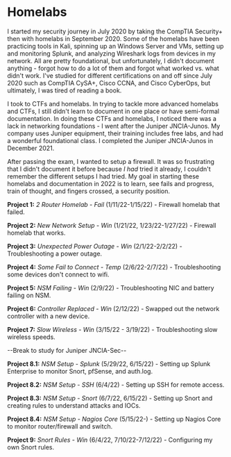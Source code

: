 # Homelabs

I started my security journey in July 2020 by taking the CompTIA Security+ then with homelabs in September 2020. Some of the homelabs have been practicing tools in Kali, spinning up an Windows Server and VMs, setting up and monitoring Splunk, and  analyzing Wireshark logs from devices in my network. All are pretty foundational, but unfortunately, I didn't document anything - forgot how to do a lot of them and forgot what worked vs. what didn't work. I've studied for different certifications on and off since July 2020 such as CompTIA CySA+, Cisco CCNA, and Cisco CyberOps, but ultimately, I was tired of reading a book. 

I took to CTFs and homelabs. In trying to tackle more advanced homelabs and CTFs, I still didn't learn to document in one place or have semi-formal documentation. In doing these CTFs and homelabs, I noticed there was a lack in networking foundations - I went after the Juniper JNCIA-Junos. My company uses Juniper equipment, their training includes free labs, and had a wonderful foundational class. I completed the Juniper JNCIA-Junos in December 2021. 

After passing the exam, I wanted to setup a firewall. It was so frustrating that I didn't document it before because _I had_ tried it already, I couldn't remember the different setups I had tried. My goal in starting these homelabs and documentation in 2022 is to learn, see fails and progress, train of thought, and fingers crossed, a security position. 
 
**Project 1:** *2 Router Homelab - Fail* (1/11/22-1/15/22) - Firewall homelab that failed. 
 
**Project 2:** *New Network Setup - Win* (1/21/22, 1/23/22-1/27/22) - Firewall homelab that works. 

**Project 3:** *Unexpected Power Outage - Win* (2/1/22-2/2/22) - Troubleshooting a power outage. 

**Project 4:** *Some Fail to Connect - Temp* (2/6/22-2/7/22) - Troubleshooting some devices don't connect to wifi.

**Project 5:** *NSM Failing - Win* (2/9/22) - Troubleshooting NIC and battery failing on NSM.

**Project 6:** *Controller Replaced - Win* (2/12/22) - Swapped out the network controller with a new device.

**Project 7:** *Slow Wireless - Win* (3/15/22 - 3/19/22) - Troubleshooting slow wireless speeds. 

--Break to study for Juniper JNCIA-Sec-- 

**Project 8.1:** *NSM Setup - Splunk* (5/29/22, 6/15/22) - Setting up Splunk Enterprise to monitor Snort, pfSense, and auth.log.

**Project 8.2:** *NSM Setup - SSH* (6/4/22) - Setting up SSH for remote access.

**Project 8.3:** *NSM Setup - Snort* (6/7/22, 6/15/22) - Setting up Snort and creating rules to understand attacks and IOCs. 

**Project 8.4:** *NSM Setup - Nagios Core* (5/15/22-) - Setting up Nagios Core to monitor router/firewall and switch.

**Project 9:** *Snort Rules - Win* (6/4/22, 7/10/22-7/12/22) - Configuring my own Snort rules. 




